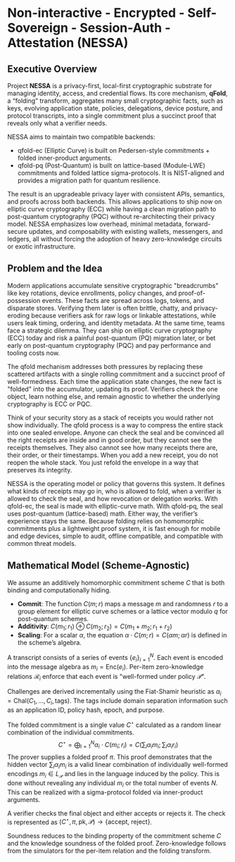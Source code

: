 # Non-interactive - Encrypted - Self-Sovereign - Session-Auth - Attestation (NESSA)

## Executive Overview
Project **NESSA** is a privacy-first, local-first cryptographic substrate for managing identity, access, and credential flows. Its core mechanism, **qFold**, a “folding” transform, aggregates many small cryptographic facts, such as keys, evolving application state, policies, delegations, device posture, and protocol transcripts, into a single commitment plus a succinct proof that reveals only what a verifier needs. 

NESSA aims to maintain two compatible backends:
- qfold-ec (Elliptic Curve) is built on Pedersen-style commitments + folded inner-product arguments.
- qfold-pq (Post-Quantum) is built on lattice-based (Module-LWE) commitments and folded lattice sigma-protocols. It is NIST-aligned and provides a migration path for quantum resilience.

The result is an upgradeable privacy layer with consistent APIs, semantics, and proofs across both backends. This allows applications to ship now on elliptic curve cryptography (ECC) while having a clean migration path to post-quantum cryptography (PQC) without re-architecting their privacy model. NESSA emphasizes low overhead, minimal metadata, forward-secure updates, and composability with existing wallets, messengers, and ledgers, all without forcing the adoption of heavy zero-knowledge circuits or exotic infrastructure.

## Problem and the Idea
Modern applications accumulate sensitive cryptographic "breadcrumbs" like key rotations, device enrollments, policy changes, and proof-of-possession events. These facts are spread across logs, tokens, and disparate stores. Verifying them later is often brittle, chatty, and privacy-eroding because verifiers ask for raw logs or linkable attestations, while users leak timing, ordering, and identity metadata. At the same time, teams face a strategic dilemma. They can ship on elliptic curve cryptography (ECC) today and risk a painful post-quantum (PQ) migration later, or bet early on post-quantum cryptography (PQC) and pay performance and tooling costs now.

The qfold mechanism addresses both pressures by replacing these scattered artifacts with a single rolling commitment and a succinct proof of well-formedness. Each time the application state changes, the new fact is "folded" into the accumulator, updating its proof. Verifiers check the one object, learn nothing else, and remain agnostic to whether the underlying cryptography is ECC or PQC.

Think of your security story as a stack of receipts you would rather not show individually. The qfold process is a way to compress the entire stack into one sealed envelope. Anyone can check the seal and be convinced all the right receipts are inside and in good order, but they cannot see the receipts themselves. They also cannot see how many receipts there are, their order, or their timestamps. When you add a new receipt, you do not reopen the whole stack. You just refold the envelope in a way that preserves its integrity.

NESSA is the operating model or policy that governs this system. It defines what kinds of receipts may go in, who is 
allowed to fold, when a verifier is allowed to check the seal, and how revocation or delegation works. With qfold-ec,
the seal is made with elliptic-curve math. With qfold-pq, the seal uses post-quantum (lattice-based) math. Either way, 
the verifier’s experience stays the same. Because folding relies on homomorphic commitments plus a lightweight proof 
system, it is fast enough for mobile and edge devices, simple to audit, offline compatible, and compatible with common 
threat 
models.

## Mathematical Model (Scheme-Agnostic)
We assume an additively homomorphic commitment scheme $C$ that is both binding and computationally hiding.
- **Commit**: The function $C(m;r)$ maps a message $m$ and randomness $r$ to a group element for elliptic curve schemes 
or a lattice vector modulo $q$ for post-quantum schemes.
- **Additivity**: $C(m_1; r_1) \oplus C(m_2; r_2) = C(m_1 + m_2; r_1 + r_2)$
- **Scaling**: For a scalar $\alpha$, the equation $\alpha \cdot C(m; r) = C(\alpha m; \alpha r)$ is defined in the scheme’s algebra.

A transcript consists of a series of events $\{e_i\}_{i=1}^N$. Each event is encoded into the message algebra as $m_i = \mathsf{Enc}(e_i)$. Per-item zero-knowledge relations $\mathcal{R}_i$ enforce that each event is "well-formed under policy $\mathcal{P}$".

Challenges are derived incrementally using the Fiat-Shamir heuristic as $\alpha_i = \mathsf{Chal}(C_1, \dots, C_i, \mathrm{tags})$. The tags include domain separation information such as an application ID, policy hash, epoch, and purpose.

The folded commitment is a single value $C^\star$ calculated as a random linear combination of the individual commitments.$$C^\star = \bigoplus_{i=1}^{N} \alpha_i \cdot C(m_i; r_i) = C\left(\sum_i \alpha_i m_i ; \sum_i \alpha_i r_i\right)$$The prover supplies a folded proof $\pi$. This proof demonstrates that the hidden vector $\sum_i \alpha_i m_i$ is a valid linear combination of individually well-formed encodings $m_i \in L_{\mathcal{P}}$ and lies in the language induced by the policy. This is done without revealing any individual $m_i$ or the total number of events $N$. This can be realized with a sigma-protocol folded via inner-product arguments.

A verifier checks the final object and either accepts or rejects it. The check is represented as $(C^\star, \pi, \mathsf{pk}, \mathcal{P}) \to \{\text{accept, reject}\}$.

Soundness reduces to the binding property of the commitment scheme $C$ and the knowledge soundness of the folded proof. Zero-knowledge follows from the simulators for the per-item relation and the folding transform.
